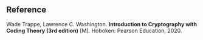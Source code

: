 ## Reference

Wade Trappe, Lawrence C. Washington. **Introduction to Cryptography with Coding Theory (3rd edition)** [M]. Hoboken: Pearson Education, 2020.

